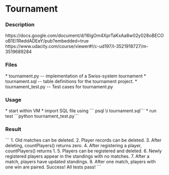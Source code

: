 # Tournament
<h3>Description</h3>
https://docs.google.com/document/d/16IgOm4XprTaKxAa8w02y028oBECOoB1EI1ReddADEeY/pub?embedded=true
https://www.udacity.com/course/viewer#!/c-ud197/l-3521918727/m-3519689284

<h3>Files</h3>
* tournament.py -- implementation of a Swiss-system tournament
* tournament.sql -- table definitions for the tournament project.
* tournament_test.py -- Test cases for tournament.py

<h3>Usage</h3>
* start within VM
* import SQL file using ``` psql \i tournament.sql```
* run test ```python tournament_test.py```

<h3>Result</h3>
```
1. Old matches can be deleted.
2. Player records can be deleted.
3. After deleting, countPlayers() returns zero.
4. After registering a player, countPlayers() returns 1.
5. Players can be registered and deleted.
6. Newly registered players appear in the standings with no matches.
7. After a match, players have updated standings.
8. After one match, players with one win are paired.
Success!  All tests pass!
```
